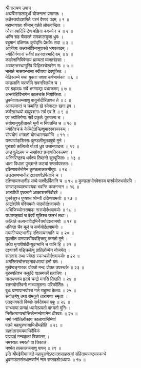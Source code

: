 श्रीनारायण उवाच  
अथर्षिमण्डलादूर्ध्वं योजनानां प्रमाणतः ।  
लक्षैस्त्रयोदशमितैः परमं वैष्णवं पदम् ॥ १ ॥  
महाभागवतः श्रीमान् वर्तते लोकवन्दितः ।  
औत्तानपादिरिन्द्रेण वह्निना कश्यपेन च ॥ २ ॥  
धर्मेण सह चैवास्ते समकालयुजा ध्रुवः ।  
बहुमानं दक्षिणतः कुर्वद्‌भिः प्रेक्षकैः सदा ॥ ३ ॥  
आजीव्यः कल्पजीविनामुपास्ते भगवत्पदम् ।  
ज्योतिर्गणानां सर्वेषां ग्रहनक्षत्रभादिनाम् ॥ ४ ॥  
कालेनानिमिषेणायं भ्राम्यतां व्यक्तरंहसा ।  
अवष्टम्भस्थाणुरिव विहितश्चेश्वरेण सः ॥ ५ ॥  
भासते भासयन्भासा स्वीयया देवपूजितः ।  
मेढिस्तम्भे यथा युक्ताः पशवः कर्षणार्थकाः ॥ ६ ॥  
मण्डलानि चरन्तीमे सवनत्रितयेन च ।  
एवं ग्रहादयः सर्वे भगणाद्या यथाक्रमम् ॥ ७ ॥  
अन्तर्बहिर्विभागेन कालचक्रे नियोजिताः ।  
ध्रुवमेवावलम्ब्याशु वायुनोदीरिताश्च ते ॥ ८ ॥  
आकल्पान्तं च क्रमन्ति खे श्येनाद्याः खगा इव ।  
कर्मसारथयो वायुवशगाः सर्व एव ते ॥ ९ ॥  
एवं ज्योतिर्गणाः सर्वे प्रकृतेः पुरुषस्य च ।  
संयोगानुगृहीतास्ते भूमौ न निपतन्ति च ॥ १० ॥  
ज्योतिश्चक्रं केचिदेतच्छिशुमारस्वरूपकम् ।  
सोपयोगं भगवतो योगधारणकर्मणि ॥ ११ ॥  
यस्यार्वाक्‌शिरसः कुण्डलीभूतवपुषो मुने ।  
पुच्छाग्रे कल्पितो योऽयं ध्रुव उत्तानपादजः ॥ १२ ॥  
लाङ्गूलेऽस्य च सम्प्रोक्तः प्रजापतिरकल्मषः ।  
अग्निरिन्द्रश्च धर्मश्च तिष्ठन्ते सुरपूजिताः ॥ १३ ॥  
धाता विधाता पुच्छान्ते कट्यां सप्तर्षयस्ततः ।  
दक्षिणावर्तभोगेन कुण्डलाकारमीयुषः ॥ १४ ॥  
उत्तरायणभानीह दक्षपार्श्वेऽर्पितानि च ।  
दक्षिणायनभानीह सव्ये पार्श्वेऽर्पितानि च ॥ १५ ॥
कुण्डलाभोगवेशस्य पार्श्वयोरुभयोरपि ।  
समसङ्ख्याश्चावयवा भवन्ति कजनन्दन ॥ १६ ॥  
अजवीथी पृष्ठभागे आकाशसरिदौदरे ।  
पुनर्वसुश्च पुष्यश्च श्रोण्यौ दक्षिणवामयोः ॥ १७ ॥  
आर्द्राश्लेषे पश्चिमयोः पादयोर्दक्षवामयोः ।  
अभिजिच्चोत्तराषाढा नासयोर्दक्षवामयोः ॥ १८ ॥  
यथासङ्ख्यं च देवर्षे श्रुतिश्च जलभं तथा ।  
कल्पिते कल्पनाविद्‌भिर्नेत्रयोर्दक्षवामयोः ॥ १९ ॥  
धनिष्ठा चैव मूलं च कर्णयोर्दक्षवामयोः ।  
मघादीन्यष्टभानीह दक्षिणायनगानि च ॥ २० ॥  
युञ्जीत वामपार्श्वीयवङ्क्रिषु क्रमतो मुने ।  
तथैव मृगशीर्षादीन्युदग्भानि च यानि हि ॥ २१ ॥  
दक्षपार्श्वे वङ्क्रिकेषु प्रातिलोम्येन योजयेत् ।  
शततारा तथा ज्येष्ठा स्कन्धयोर्दक्षवामयोः ॥ २२ ॥  
अगस्तिश्चोत्तरहनावधरायां हनौ यमः ।  
मुखेष्वङ्गारकः प्रोक्तो मन्दः प्रोक्त उपस्थके ॥ २३ ॥  
बृहस्पतिश्च ककुदि वक्षस्यर्को ग्रहाधिपः ।  
नारायणश्च हृदये चन्द्रो मनसि तिष्ठति ॥ २४ ॥  
स्तनयोरश्विनौ नाभ्यामुशनाः परिकीर्तितः ।  
बुधः प्राणापानयोश्च गले राहुश्च केतवः ॥ २५ ॥  
सर्वाङ्गेषु तथा रोमकूपे तारागणाः स्मृताः ।  
एतद्भगवतो विष्णोः सर्वदेवमयं वपुः ॥ २६ ॥  
सन्ध्यायां प्रत्यहं ध्यायेत्प्रयतो वाग्यतो मुनिः ।  
निरीक्षमाणश्चोत्तिष्ठेन्मन्त्रेणानेन धीश्वरः ॥ २७ ॥  
नमो ज्योतिर्लोकाय कालायानिमिषां  
पतये महापुरुषायाभिधीमहीति ॥ २८ ॥  
ग्रहर्क्षतारामयमाधिदैविकं  
     पापापहं मन्त्रकृतां त्रिकालम् ।  
नमस्यतः स्मरतो वा त्रिकालं  
     नश्येत तत्कालजमाशु पापम् ॥ २९ ॥  
इति श्रीमद्देवीभागवते महापुराणेऽष्टादशसाहस्र्यां संहितायामष्टमस्कन्धे  
ध्रुवमण्डलसंस्थानवर्णनं नाम सप्तदशोऽध्यायः ॥ १७ ॥
